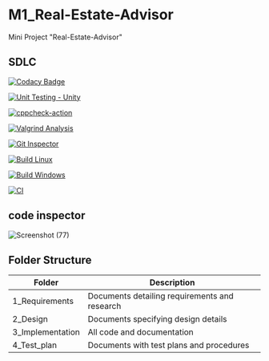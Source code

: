 # M1_Real-Estate-Advisor
Mini Project "Real-Estate-Advisor"

## SDLC
[![Codacy Badge](https://app.codacy.com/project/badge/Grade/14ec34075e674a32a80a4dcb6a5481fa)](https://www.codacy.com/gh/yuthrick/M1_Real-Estate-Advisor_Util/dashboard?utm_source=github.com&amp;utm_medium=referral&amp;utm_content=yuthrick/M1_Real-Estate-Advisor_Util&amp;utm_campaign=Badge_Grade)

[![Unit Testing - Unity](https://github.com/yuthrick/M1_Real-Estate-Advisor_Util/actions/workflows/C-build.yml/badge.svg)](https://github.com/yuthrick/M1_Real-Estate-Advisor_Util/actions/workflows/C-build.yml)

[![cppcheck-action](https://github.com/yuthrick/M1_Real-Estate-Advisor_Util/actions/workflows/create%20cppcheck.yml/badge.svg)](https://github.com/yuthrick/M1_Real-Estate-Advisor_Util/actions/workflows/create%20cppcheck.yml)
 
 [![Valgrind Analysis](https://github.com/yuthrick/M1_Real-Estate-Advisor_Util/actions/workflows/create%20valgrind.yml/badge.svg)](https://github.com/yuthrick/M1_Real-Estate-Advisor_Util/actions/workflows/create%20valgrind.yml)
 
 [![Git Inspector](https://github.com/yuthrick/M1_Real-Estate-Advisor_Util/actions/workflows/Update%20c-build.yml/badge.svg)](https://github.com/yuthrick/M1_Real-Estate-Advisor_Util/actions/workflows/Update%20c-build.yml)

[![Build Linux](https://github.com/yuthrick/M1_Real-Estate-Advisor_Util/actions/workflows/Build.yml/badge.svg)](https://github.com/yuthrick/M1_Real-Estate-Advisor_Util/actions/workflows/Build.yml)

[![Build Windows](https://github.com/yuthrick/M1_Real-Estate-Advisor_Util/actions/workflows/Build%20Windows.yml/badge.svg)](https://github.com/yuthrick/M1_Real-Estate-Advisor_Util/actions/workflows/Build%20Windows.yml)

[![CI](https://github.com/yuthrick/M1_Real-Estate-Advisor_Util/actions/workflows/Ci.yml/badge.svg)](https://github.com/yuthrick/M1_Real-Estate-Advisor_Util/actions/workflows/Ci.yml)

## code inspector
![Screenshot (77)](https://user-images.githubusercontent.com/62828197/153444154-aec1f074-ff1a-4335-b021-aae6fc96ec83.png)

## Folder Structure
| Folder | Description |
| ----- | --------- |
| 1_Requirements | Documents detailing requirements and research |
| 2_Design |	Documents specifying design details |
| 3_Implementation | All code and documentation |
| 4_Test_plan | Documents with test plans and procedures |

